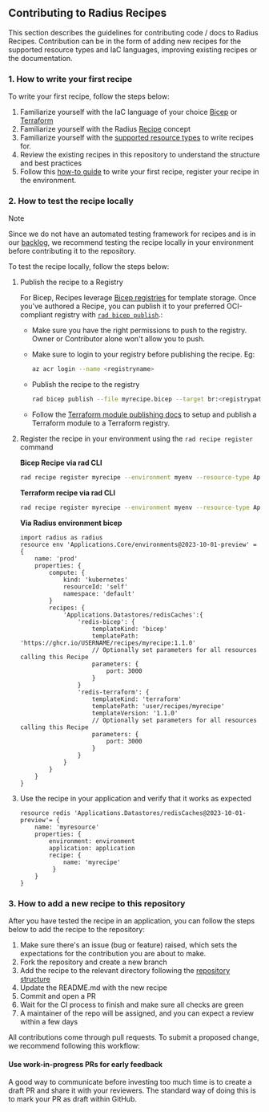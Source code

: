 ## Contributing to Radius Recipes

This section describes the guidelines for contributing code / docs to Radius Recipes. Contribution can be in the form of adding new recipes for the supported resource types and IaC languages, improving existing recipes or the documentation.

### 1. How to write your first recipe

To write your first recipe, follow the steps below:

1. Familiarize yourself with the IaC language of your choice [Bicep](https://learn.microsoft.com/en-us/azure/azure-resource-manager/bicep/overview?tabs=bicep) or [Terraform](https://developer.hashicorp.com/terraform)
1. Familiarize yourself with the Radius [Recipe](https://docs.radapp.io/recipes) concept
1. Familiarize yourself with the [supported resource types](https://docs.radapp.io/guides/recipes/overview/#supported-resources) to write recipes for.
1. Review the existing recipes in this repository to understand the structure and best practices
1. Follow this [how-to guide](https://docs.radapp.io/guides/recipes/howto-author-recipes/) to write your first recipe, register your recipe in the environment.

### 2. How to test the recipe locally

>[!Note]
>Since we do not have an automated testing framework for recipes and is in our [backlog](https://github.com/radius-project/recipes/issues/62), we recommend testing the recipe locally in your environment before contributing it to the repository. 

To test the recipe locally, follow the steps below:

1. Publish the recipe to a Registry

    For Bicep, Recipes leverage [Bicep registries](https://learn.microsoft.com/azure/azure-resource-manager/bicep/private-module-registry) for template storage. Once you've authored a Recipe, you can publish it to your preferred OCI-compliant registry with [`rad bicep publish`](https://docs.radapp.io/reference/cli/rad_bicep_publish/).:

    - Make sure you have the right permissions to push to the registry. Owner or Contributor    alone won't allow you to push.

    - Make sure to login to your registry before publishing the recipe. Eg:

        ```bash
        az acr login --name <registryname>
        ``` 

    - Publish the recipe to the registry

        ```bash
        rad bicep publish --file myrecipe.bicep --target br:<registrypath>/myrecipe:1.1.0
        ```

    - Follow the [Terraform module publishing docs](https://developer.hashicorp.com/terraform/registry/modules/publish) to setup and publish a Terraform module to a Terraform registry.

1. Register the recipe in your environment using the `rad recipe register` command

    **Bicep Recipe via rad CLI**
    ```bash
    rad recipe register myrecipe --environment myenv --resource-type Applications.Datastores/redisCaches --template-kind bicep --template-path ghcr.io/USERNAME/recipes/myrecipe:1.1.0
    ```

    **Terraform recipe via rad CLI**
    ```bash
    rad recipe register myrecipe --environment myenv --resource-type Applications.Datastores/redisCaches --template-kind terraform --template-path user/recipes/myrecipe --template-version "1.1.0"
    ```

    **Via Radius environment bicep**
    ```bicep
    import radius as radius
    resource env 'Applications.Core/environments@2023-10-01-preview' = {
        name: 'prod'
        properties: {
            compute: {
                kind: 'kubernetes'
                resourceId: 'self'
                namespace: 'default'
            }
            recipes: {
                'Applications.Datastores/redisCaches':{
                    'redis-bicep': {
                        templateKind: 'bicep'
                        templatePath: 'https://ghcr.io/USERNAME/recipes/myrecipe:1.1.0'
                        // Optionally set parameters for all resources calling this Recipe
                        parameters: {
                            port: 3000
                        }
                    }
                    'redis-terraform': {
                        templateKind: 'terraform'
                        templatePath: 'user/recipes/myrecipe'
                        templateVersion: '1.1.0'
                        // Optionally set parameters for all resources calling this Recipe
                        parameters: {
                            port: 3000
                        }
                    }
                }   
            }
        }
    }
    ```

1. Use the recipe in your application and verify that it works as expected
    ```bicep
    resource redis 'Applications.Datastores/redisCaches@2023-10-01-preview'= {
        name: 'myresource'
        properties: {
            environment: environment
            application: application
            recipe: {
                name: 'myrecipe'
             }
        }
    }
    ``` 
    
### 3. How to add a new recipe to this repository

After you have tested the recipe in an application, you can follow the steps below to add the recipe to the repository:

1. Make sure there's an issue (bug or feature) raised, which sets the expectations for the contribution you are about to make.
1. Fork the repository and create a new branch
1. Add the recipe to the relevant directory following the [repository structure](../../README.MD#repository-structure)
1. Update the README.md with the new recipe
1. Commit and open a PR
1. Wait for the CI process to finish and make sure all checks are green
1. A maintainer of the repo will be assigned, and you can expect a review within a few days

All contributions come through pull requests. To submit a proposed change, we recommend following this workflow:

#### Use work-in-progress PRs for early feedback

A good way to communicate before investing too much time is to create a draft PR and share it with your reviewers. The standard way of doing this is to mark your PR as draft within GitHub.